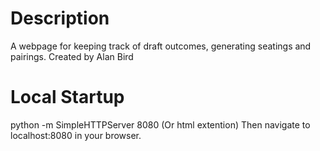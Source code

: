# Description

A webpage for keeping track of draft outcomes, generating seatings and pairings. Created by Alan Bird

# Local Startup

python -m SimpleHTTPServer 8080 (Or html extention) Then navigate to localhost:8080 in your browser.
